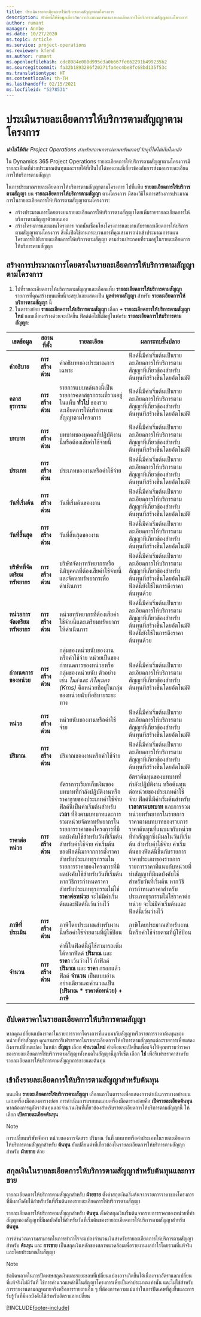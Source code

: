 ```yaml
---
title: ประเมินรายละเอียดการให้บริการตามสัญญาตามโครงการ
description: หัวข้อนี้ให้ข้อมูลเกี่ยวกับการประมาณการตามรายละเอียดการให้บริการตามสัญญาตามโครงการ
author: rumant
manager: Annbe
ms.date: 10/27/2020
ms.topic: article
ms.service: project-operations
ms.reviewer: kfend
ms.author: rumant
ms.openlocfilehash: cdc8984e080d995e3a0b667fe662291b499235b2
ms.sourcegitcommit: fa32b1893286f20271fa4ec4be8fc68bd135f53c
ms.translationtype: HT
ms.contentlocale: th-TH
ms.lasthandoff: 02/15/2021
ms.locfileid: "5278531"
---
```

# <a name="estimate-a-projectbased-contract-line"></a>ประเมินรายละเอียดการให้บริการตามสัญญาตามโครงการ

_**นำไปใช้กับ:** Project Operations สำหรับสถานการณ์ตามทรัพยากร/วัสดุที่ไม่ได้เก็บในคลัง_ 

ใน Dynamics 365 Project Operations รายละเอียดการให้บริการตามสัญญาตามโครงการมีรายละเอียดที่ช่วยประมาณต้นทุนและรายได้ที่เป็นไปได้ของงานที่เกี่ยวข้องกับการส่งมอบรายละเอียดการให้บริการตามสัญญา

ในการประมาณรายละเอียดการให้บริการตามสัญญาตามโครงการ ไปที่แท็บ **รายละเอียดการให้บริการตามสัญญา** บน **รายละเอียดการให้บริการตามสัญญา** ตามโครงการ  มีสองวิธีในการสร้างการประมาณการในรายละเอียดการให้บริการตามสัญญาตามโครงการ:

   - สร้างประมาณการโดยตรงบนรายละเอียดการให้บริการตามสัญญาโดยเพิ่มรายรายละเอียดการให้บริการตามสัญญาด้วยตนเอง
   - สร้างโครงการและแผนโครงการ จากนั้นเชื่อมโยงโครงการและงานกับรายละเอียดการให้บริการตามสัญญาตามโครงการ สิ่งนี้เปิดใช้งานกระบวนการที่คุณสามารถนำเข้าประมาณการแผนโครงการไปยังรายละเอียดการให้บริการตามสัญญา ตามส่วนประกอบที่รวมอยู่ในรายละเอียดการให้บริการตามสัญญา

## <a name="create-an-estimate-directly-on-a-projectbased-contract-line"></a>สร้างการประมาณการโดยตรงในรายละเอียดการให้บริการตามสัญญาตามโครงการ

1. ไปที่รายละเอียดการให้บริการตามสัญญาและเลือกแท็บ **รายละเอียดการให้บริการตามสัญญา** รายการที่คุณสร้างบนแท็บนี้จะสรุปและแสดงเป็น **มูลค่าตามสัญญา** สำหรับ **รายละเอียดการให้บริการตามสัญญา** นี้ 
2. ในตารางย่อย **รายละเอียดการให้บริการตามสัญญา** เลือก **+ รายละเอียดการให้บริการตามสัญญาใหม่** แถบเลื่อนสร้างด่วนจะเปิดขึ้น ฟิลด์ต่อไปนี้มีอยู่ในฟอร์ม **รายละเอียดการให้บริการตามสัญญา**:

| เขตข้อมูล | สถานที่ตั้ง | รายละเอียด | ผลกระทบขั้นปลาย |
| --- | --- | --- | --- |
| **คำอธิบาย** | **การสร้างด่วน** | คำอธิบายของประมาณการเฉพาะ | ฟิลด์นี้มีค่าเริ่มต้นเป็นรายละเอียดการให้บริการตามสัญญาที่เกี่ยวข้องสำหรับต้นทุนที่สร้างขึ้นโดยอัตโนมัติ |
| **คลาสธุรกรรม** | **การสร้างด่วน** | รายการแบบหล่นลงนี้เป็นรายการคลาสธุรกรรมที่รวมอยู่ในแท็บ **ทั่วไป** ของรายละเอียดการให้บริการตามสัญญาตามโครงการ | ฟิลด์นี้มีค่าเริ่มต้นเป็นรายละเอียดการให้บริการตามสัญญาที่เกี่ยวข้องสำหรับต้นทุนที่สร้างขึ้นโดยอัตโนมัติ |
| **บทบาท** | **การสร้างด่วน** | บทบาทของบุคคลที่ปฏิบัติงานนี้หรือต้องเสียค่าใช้จ่ายนี้ | ฟิลด์นี้มีค่าเริ่มต้นเป็นรายละเอียดการให้บริการตามสัญญาที่เกี่ยวข้องสำหรับต้นทุนที่สร้างขึ้นโดยอัตโนมัติ |
| **ประเภท** | **การสร้างด่วน** | ประเภทของงานหรือค่าใช้จ่าย | ฟิลด์นี้มีค่าเริ่มต้นเป็นรายละเอียดการให้บริการตามสัญญาที่เกี่ยวข้องสำหรับต้นทุนที่สร้างขึ้นโดยอัตโนมัติ |
| **วันที่เริ่มต้น** | **การสร้างด่วน** | วันที่เริ่มต้นของงาน | ฟิลด์นี้มีค่าเริ่มต้นเป็นรายละเอียดการให้บริการตามสัญญาที่เกี่ยวข้องสำหรับต้นทุนที่สร้างขึ้นโดยอัตโนมัติ |
| **วันที่สิ้นสุด** | **การสร้างด่วน** | วันที่สิ้นสุดของงาน | ฟิลด์นี้มีค่าเริ่มต้นเป็นรายละเอียดการให้บริการตามสัญญาที่เกี่ยวข้องสำหรับต้นทุนที่สร้างขึ้นโดยอัตโนมัติ |
| **บริษัทที่จัดเตรียมทรัพยากร** | **การสร้างด่วน** | บริษัทจัดหาทรัพยากรหรือนิติบุคคลที่ต้องเสียค่าใช้จ่ายนี้และจัดหาทรัพยากรเพื่อดำเนินการ | ฟิลด์นี้มีค่าเริ่มต้นเป็นรายละเอียดการให้บริการตามสัญญาที่เกี่ยวข้องสำหรับต้นทุนที่สร้างขึ้นโดยอัตโนมัติ ฟิลด์นี้ยังใช้ในการดึงราคาต้นทุนด้วย |
| **หน่วยการจัดเตรียมทรัพยากร** | **การสร้างด่วน** | หน่วยทรัพยากรที่ต้องเสียค่าใช้จ่ายนี้และเตรียมทรัพยากรให้ดำเนินการ | ฟิลด์นี้มีค่าเริ่มต้นเป็นรายละเอียดการให้บริการตามสัญญาที่เกี่ยวข้องสำหรับต้นทุนที่สร้างขึ้นโดยอัตโนมัติ ฟิลด์นี้ยังใช้ในการดึงราคาต้นทุนด้วย |
| **กำหนดการของหน่วย** | **การสร้างด่วน** | กลุ่มของหน่วยนับของงานหรือค่าใช้จ่าย หน่วยเป็นของกำหนดการของหน่วยหรือกลุ่มของหน่วยนับ ตัวอย่างเช่น *ไมล์* และ *กิโลเมตร (Kms)* คือหน่วยที่อยู่ในกลุ่มของหน่วยนับที่อธิบายระยะทาง | ฟิลด์นี้มีค่าเริ่มต้นเป็นรายละเอียดการให้บริการตามสัญญาที่เกี่ยวข้องสำหรับต้นทุนที่สร้างขึ้นโดยอัตโนมัติ |
| **หน่วย** | **การสร้างด่วน** | หน่วยนับของงานหรือค่าใช้จ่าย | ฟิลด์นี้มีค่าเริ่มต้นเป็นรายละเอียดการให้บริการตามสัญญาที่เกี่ยวข้องสำหรับต้นทุนที่สร้างขึ้นโดยอัตโนมัติ |
| **ปริมาณ** | **การสร้างด่วน** | ปริมาณของงานหรือค่าใช้จ่าย | ฟิลด์นี้มีค่าเริ่มต้นเป็นรายละเอียดการให้บริการตามสัญญาที่เกี่ยวข้องสำหรับต้นทุนที่สร้างขึ้นโดยอัตโนมัติ |
| **ราคาต่อหน่วย** | **การสร้างด่วน** | อัตราการเรียกเก็บเงินของบทบาทที่กำลังปฏิบัติงานหรือราคาขายของประเภทค่าใช้จ่าย ฟิลด์นี้เป็นค่าเริ่มต้นสำหรับ **เวลา** ที่อิงตามบทบาทและการรวมหน่วยจัดหาทรัพยากรในรายการราคาของโครงการที่มีผลบังคับใช้สำหรับวันที่เริ่มต้น สำหรับค่าใช้จ่าย ค่าเริ่มต้นของฟิลด์นี้มาจากการตั้งราคาสำหรับประเภทธุรกรรมในรายการราคาของโครงการที่มีผลบังคับใช้สำหรับวันที่เริ่มต้น หากวิธีการกำหนดราคาสำหรับประเภทธุรกรรมไม่ใช่ **ราคาต่อหน่วย** จะไม่มีค่าเริ่มต้นและฟิลด์นี้เว้นว่างไว้ | อัตราต้นทุนของบทบาทที่กำลังปฏิบัติงาน หรือต้นทุนต่อหน่วยของประเภทค่าใช้จ่าย ฟิลด์นี้มีค่าเริ่มต้นสำหรับ **เวลาตามบทบาท** และการรวมหน่วยทรัพยากรในรายการราคาตามบทบาทของรายการราคาต้นทุนที่แนบมากับหน่วยที่ทำสัญญาซึ่งมีผลในวันที่เริ่มต้น สำหรับค่าใช้จ่าย ค่าเริ่มต้นของฟิลด์นี้ขึ้นกับรายการราคาประเภทของรายการรายการราคาที่แนบกับหน่วยที่ทำสัญญาที่มีผลบังคับใช้สำหรับวันที่เริ่มต้น หากวิธีการกำหนดราคาสำหรับประเภทธุรกรรมไม่ใช่ราคาต่อหน่วย จะไม่มีค่าเริ่มต้นและฟิลด์นี้เว้นว่างไว้ |
| **ภาษีที่ประเมิน** | **การสร้างด่วน** | ภาษีโดยประมาณสำหรับงานนี้หรือค่าใช้จ่ายตามที่ผู้ใช้ป้อน | ภาษีโดยประมาณสำหรับงานนี้หรือค่าใช้จ่ายตามที่ผู้ใช้ป้อน |
| **จำนวน** | **การสร้างด่วน** | ค่านี้ในฟิลด์นี้ผู้ใช้สามารถเพิ่มได้หากฟิลด์ **ปริมาณ** และ **ราคา** เว้นว่างไว้ ถ้าฟิลด์ **ปริมาณ** และ **ราคา** กรอกแล้ว ฟิลด์ **จำนวน** เป็นแบบอ่านอย่างเดียวและคำนวณเป็น **(ปริมาณ \* ราคาต่อหน่วย) + ภาษี** | &nbsp; |

## <a name="update-prices-on-contract-line-details"></a>อัปเดตราคาในรายละเอียดการให้บริการตามสัญญา

หากคุณเปลี่ยนแปลงราคาในรายการราคาโครงการที่แนบมากับสัญญาหรือรายการราคาต้นทุนของหน่วยที่ทำสัญญา คุณสามารถรีเฟรชราคาในรายละเอียดการให้บริการตามสัญญาแต่ละรายการเพื่อแสดงถึงการเปลี่ยนแปลง ในหน้า **สัญญา** เลือก **คำนวณใหม่** คำเตือนจะเปิดขึ้นเพื่อแจ้งให้คุณทราบว่าราคาของรายละเอียดการให้บริการตามสัญญาทั้งหมดในสัญญานี้ถูกรีเซ็ต เลือก **ใช่** เพื่อรีเฟรชราคาสำหรับรายละเอียดการให้บริการตามสัญญาการขายและต้นทุน

## <a name="access-contract-line-details-for-cost"></a>เข้าถึงรายละเอียดการให้บริการตามสัญญาสำหรับต้นทุน

บนแท็บ **รายละเอียดการให้บริการตามสัญญา** เลือกแถวในตารางเพื่อแสดงการดำเนินการบางอย่างบนแถบเครื่องมือของตารางย่อย การดำเนินการแรกบนแถบเครื่องมือตารางย่อยคือ **เปิดรายละเอียดต้นทุน** หากต้องการดูอัตราต้นทุนและจำนวนเงินที่เกี่ยวข้องสำหรับรายละเอียดการให้บริการตามสัญญานี้ ให้เลือก **เปิดรายละเอียดต้นทุน** 

> [!NOTE]
> การเปลี่ยนบริษัทจัดหา หน่วยของการจัดสรร ปริมาณ วันที่ บทบาทหรือค่าประเภทในรายละเอียดการให้บริการตามสัญญาสำหรับ **ต้นทุน** ยังเปลี่ยนค่าที่เกี่ยวข้องในรายละเอียดการให้บริการตามสัญญาสำหรับ **ฝ่ายขาย** ด้วย

## <a name="currency-on-contract-line-details-for-cost-and-sales"></a>สกุลเงินในรายละเอียดการให้บริการตามสัญญาสำหรับต้นทุนและการขาย

รายละเอียดการให้บริการตามสัญญาสำหรับ **ฝ่ายขาย** ตั้งค่าสกุลเงินเริ่มต้นจากรายการราคาของโครงการที่มีผลบังคับใช้สำหรับวันที่เริ่มต้นของรายละเอียดการให้บริการตามสัญญา

รายละเอียดการให้บริการตามสัญญาสำหรับ **ต้นทุน** ตั้งค่าสกุลเงินเริ่มต้นจากรายการราคาของหน่วยที่ทำสัญญาของสัญญาที่มีผลบังคับใช้สำหรับวันที่เริ่มต้นของรายละเอียดการให้บริการตามสัญญาสำหรับ **ต้นทุน**

การคำนวณความสามารถในการทำกำไรจะแปลงจำนวนเงินสำหรับรายละเอียดการให้บริการตามสัญญาสำหรับ **ต้นทุน** และ **การขาย** เป็นสกุลเงินหลักของสภาพแวดล้อมเพื่อรายงานผลกำไรโดยรวมที่แท้จริงและโดยประมาณในสัญญา

> [!NOTE]
> ข้อผิดพลาดในการปัดเศษสกุลเงินและระยะขอบที่เปลี่ยนแปลงอาจเกิดขึ้นได้เนื่องจากอัตราแลกเปลี่ยนที่แท้จริงไม่มีวันที่ ใช้การคำนวณเหล่านี้ในสัญญาโครงการเพื่อเป็นค่าประมาณเท่านั้น และไม่ใช่สำหรับการรายงานตามกฎหมายจริงหรือการรายงานอื่น ๆ ที่ต้องการความแม่นยำในการปัดเศษที่สูงขึ้นและการรับรู้วันที่มีผลบังคับใช้สำหรับอัตราแลกเปลี่ยน


[!INCLUDE[footer-include](../includes/footer-banner.md)]
